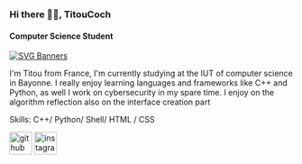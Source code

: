 ### Hi there 🙌🏽, TitouCoch
####  Computer Science Student
[![SVG Banners](https://svg-banners.vercel.app/api?type=glitch&text1=TitouCoch👨🏾‍💻&width=800&height=300)](https://github.com/Akshay090/svg-banners)

I'm Titou from France, I'm currently studying at the IUT of computer science in Bayonne. I really enjoy learning languages and frameworks like C++ and Python, as well I work on cybersecurity in my spare time. I enjoy on the algorithm reflection also on the interface creation part

Skills: C++/ Python/ Shell/ HTML / CSS

[<img src='https://cdn.jsdelivr.net/npm/simple-icons@3.0.1/icons/github.svg' alt='github' height='40'>](https://github.com/TitouCoch)  [<img src='https://cdn.jsdelivr.net/npm/simple-icons@3.0.1/icons/instagram.svg' alt='instagram' height='40'>](https://www.instagram.com/tit0u_chrl/)  


